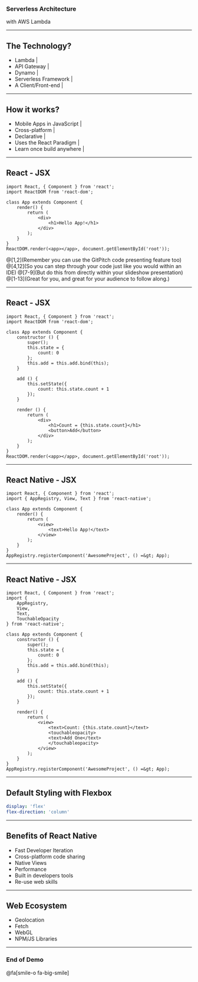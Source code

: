 ### Serverless Architecture

<span class="subtitle">with AWS Lambda</span>

---

## The Technology?

- Lambda |
- API Gateway |
- Dynamo |
- Serverless Framework |
- A Client/Front-end |

---

## How it works?

- Mobile Apps in JavaScript |
- Cross-platform |
- Declarative |
- Uses the React Paradigm |
- Learn once build anywhere |

---

## React - JSX

```
import React, { Component } from 'react';
import ReactDOM from 'react-dom';

class App extends Component {
    render() {
        return (
            <div>
                <h1>Hello App!</h1>
            </div>
        );
    }
}
ReactDOM.render(<app></app>, document.getElementById('root'));
```

@[1,2](Remember you can use the GitPitch code presenting feature too)
@[4,12](So you can step through your code just like you would within an IDE)
@[7-9](But do this from  directly within your slideshow presentation)
@[1-13](Great for you, and great for your audience to follow along.)

---

## React - JSX

```
import React, { Component } from 'react';
import ReactDOM from 'react-dom';

class App extends Component {
    constructor () {
        super();
        this.state = {
            count: 0
        };
        this.add = this.add.bind(this);
    }

    add () {
        this.setState({
            count: this.state.count + 1
        });
    }

    render () {
        return (
            <div>
                <h1>Count = {this.state.count}</h1>
                <button>Add</button>
            </div>
        );
    }
}
ReactDOM.render(<app></app>, document.getElementById('root'));
```

---

## React Native - JSX

```
import React, { Component } from 'react';
import { AppRegistry, View, Text } from 'react-native';

class App extends Component {
    render() {
        return (
            <view>
                <text>Hello App!</text>
            </view>
        );
    }
}
AppRegistry.registerComponent('AwesomeProject', () =&gt; App);
```

---

## React Native - JSX

```
import React, { Component } from 'react';
import {
    AppRegistry,
    View,
    Text,
    TouchableOpacity
} from 'react-native';

class App extends Component {
    constructor () {
        super();
        this.state = {
            count: 0
        };
        this.add = this.add.bind(this);
    }

    add () {
        this.setState({
            count: this.state.count + 1
        });
    }

    render() {
        return (
            <view>
                <text>Count: {this.state.count}</text>
                <touchableopacity>
                <text>Add One</text>
                </touchableopacity>
            </view>
        );
    }
}
AppRegistry.registerComponent('AwesomeProject', () =&gt; App);
```

---

## Default Styling with Flexbox

```yaml
display: 'flex'
flex-direction: 'column'
```

---

## Benefits of React Native

- Fast Developer Iteration
- Cross-platform code sharing
- Native Views
- Performance
- Built in developers tools
- Re-use web skills

---

## Web Ecosystem

- Geolocation
- Fetch
- WebGL
- NPM/JS Libraries

---

### End of Demo

@fa[smile-o fa-big-smile]

